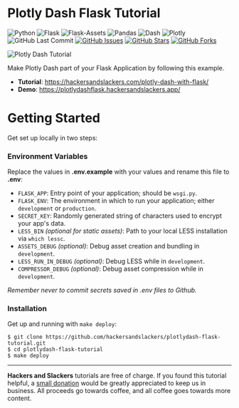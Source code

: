# Plotly Dash Flask Tutorial

![Python](https://img.shields.io/badge/Python-^3.8-blue.svg?logo=python&longCache=true&logoColor=white&colorB=5e81ac&style=flat-square&colorA=4c566a)
![Flask](https://img.shields.io/badge/Flask-1.1.2-blue.svg?longCache=true&logo=flask&style=flat-square&logoColor=white&colorB=5e81ac&colorA=4c566a)
![Flask-Assets](https://img.shields.io/badge/Flask--Assets-v2.0-blue.svg?longCache=true&logo=flask&style=flat-square&logoColor=white&colorB=5e81ac&colorA=4c566a)
![Pandas](https://img.shields.io/badge/Pandas-v^1.0.0-blue.svg?longCache=true&logo=python&longCache=true&style=flat-square&logoColor=white&colorB=5e81ac&colorA=4c566a)
![Dash](https://img.shields.io/badge/Dash-v1.12.0-blue.svg?longCache=true&logo=python&longCache=true&style=flat-square&logoColor=white&colorB=5e81ac&colorA=4c566a)
![Plotly](https://img.shields.io/badge/Plotly-v4.8.1-blue.svg?longCache=true&logo=python&longCache=true&style=flat-square&logoColor=white&colorB=5e81ac&colorA=4c566a)
![GitHub Last Commit](https://img.shields.io/github/last-commit/google/skia.svg?style=flat-square&colorA=4c566a&colorB=a3be8c)
[![GitHub Issues](https://img.shields.io/github/issues/toddbirchard/plotlydash-flask-tutorial.svg?style=flat-square&colorA=4c566a&colorB=ebcb8b)](https://github.com/toddbirchard/plotlydash-flask-tutorial/issues)
[![GitHub Stars](https://img.shields.io/github/stars/toddbirchard/plotlydash-flask-tutorial.svg?style=flat-square&colorB=ebcb8b&colorA=4c566a)](https://github.com/toddbirchard/plotlydash-flask-tutorial/stargazers)
[![GitHub Forks](https://img.shields.io/github/forks/toddbirchard/plotlydash-flask-tutorial.svg?style=flat-square&colorA=4c566a&colorB=ebcb8b)](https://github.com/toddbirchard/plotlydash-flask-tutorial/network)

![Plotly Dash Tutorial](https://storage.googleapis.com/hackersandslackers-cdn/2018/12/Dash@2x.jpg)

Make Plotly Dash part of your Flask Application by following this example.

* **Tutorial**: https://hackersandslackers.com/plotly-dash-with-flask/
* **Demo**: https://plotlydashflask.hackersandslackers.app/

# Getting Started

Get set up locally in two steps:

### Environment Variables

Replace the values in **.env.example** with your values and rename this file to **.env**:

* `FLASK_APP`: Entry point of your application; should be `wsgi.py`.
* `FLASK_ENV`: The environment in which to run your application; either `development` or `production`.
* `SECRET_KEY`: Randomly generated string of characters used to encrypt your app's data.
* `LESS_BIN` *(optional for static assets)*: Path to your local LESS installation via `which lessc`.
* `ASSETS_DEBUG` *(optional)*: Debug asset creation and bundling in `development`.
* `LESS_RUN_IN_DEBUG` *(optional)*: Debug LESS while in `development`.
* `COMPRESSOR_DEBUG` *(optional)*: Debug asset compression while in `development`.


*Remember never to commit secrets saved in .env files to Github.*

### Installation

Get up and running with `make deploy`:

```shell
$ git clone https://github.com/hackersandslackers/plotlydash-flask-tutorial.git
$ cd plotlydash-flask-tutorial
$ make deploy
``` 

-----

**Hackers and Slackers** tutorials are free of charge. If you found this tutorial helpful, a [small donation](https://www.buymeacoffee.com/hackersslackers) would be greatly appreciated to keep us in business. All proceeds go towards coffee, and all coffee goes towards more content.